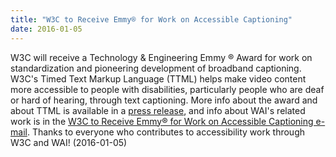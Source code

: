 ```yaml
---
title: "W3C to Receive Emmy® for Work on Accessible Captioning"
date: 2016-01-05
---
```

<p>W3C     will receive a Technology &amp; Engineering Emmy ® Award for  work on standardization and pioneering development of broadband captioning. W3C's Timed Text Markup Language (TTML) helps make video content more accessible to people with disabilities, particularly people who are deaf or hard of hearing, through text captioning. More info about the award and about TTML is available in a <a href="https://www.w3.org/2016/01/emmyawardttml.html.en">press release</a>, and info about WAI's related work is in the <a href="https://lists.w3.org/Archives/Public/w3c-wai-ig/2016JanMar/0015.html">W3C to Receive Emmy® for  Work on Accessible  Captioning e-mail</a>. Thanks to everyone who contributes to accessibility  work through W3C and WAI! (<span class="date">2016-01-05</span>)</p>